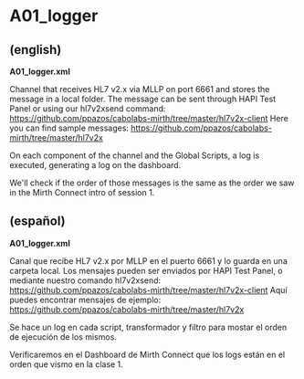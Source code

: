 # A01_logger

## (english)

**A01_logger.xml**

Channel that receives HL7 v2.x via MLLP on port 6661 and stores the message in a local folder.
The message can be sent through HAPI Test Panel or using our hl7v2xsend command: https://github.com/ppazos/cabolabs-mirth/tree/master/hl7v2x-client
Here you can find sample messages: https://github.com/ppazos/cabolabs-mirth/tree/master/hl7v2x

On each component of the channel and the Global Scripts, a log is executed, generating a log on the dashboard.

We'll check if the order of those messages is the same as the order we saw in the Mirth Connect intro of session 1.

## (español)

**A01_logger.xml**

Canal que recibe HL7 v2.x por MLLP en el puerto 6661 y lo guarda en una carpeta local.
Los mensajes pueden ser enviados por HAPI Test Panel, o mediante nuestro comando hl7v2xsend: https://github.com/ppazos/cabolabs-mirth/tree/master/hl7v2x-client
Aquí puedes encontrar mensajes de ejemplo: https://github.com/ppazos/cabolabs-mirth/tree/master/hl7v2x

Se hace un log en cada script, transformador y filtro para mostar el orden de ejecución de los mismos.

Verificaremos en el Dashboard de Mirth Connect que los logs están en el orden que vismo en la clase 1.
